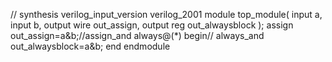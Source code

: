 
// synthesis verilog_input_version verilog_2001
module top_module(
    input a, 
    input b,
    output wire out_assign,
    output reg out_alwaysblock
);
 assign out_assign=a&b;//assign_and
always@(*) begin// always_and
 out_alwaysblock=a&b;
end
endmodule
